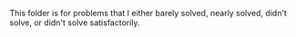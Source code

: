 This folder is for problems that I either barely solved, nearly solved, didn't solve, or didn't solve satisfactorily.